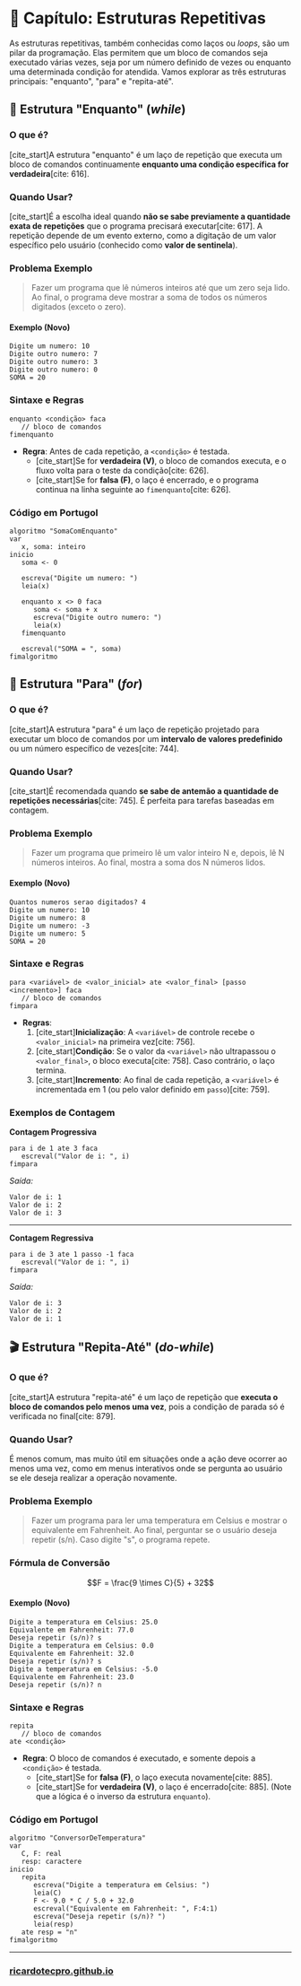 # 🔄 Capítulo: Estruturas Repetitivas

As estruturas repetitivas, também conhecidas como laços ou *loops*, são um pilar da programação. Elas permitem que um bloco de comandos seja executado várias vezes, seja por um número definido de vezes ou enquanto uma determinada condição for atendida. Vamos explorar as três estruturas principais: "enquanto", "para" e "repita-até".

## 🔁 Estrutura "Enquanto" (*while*)

### O que é?

[cite\_start]A estrutura "enquanto" é um laço de repetição que executa um bloco de comandos continuamente **enquanto uma condição específica for verdadeira**[cite: 616].

### Quando Usar?

[cite\_start]É a escolha ideal quando **não se sabe previamente a quantidade exata de repetições** que o programa precisará executar[cite: 617]. A repetição depende de um evento externo, como a digitação de um valor específico pelo usuário (conhecido como **valor de sentinela**).

### Problema Exemplo

> Fazer um programa que lê números inteiros até que um zero seja lido. Ao final, o programa deve mostrar a soma de todos os números digitados (exceto o zero).

#### Exemplo (Novo)

```
Digite um numero: 10
Digite outro numero: 7
Digite outro numero: 3
Digite outro numero: 0
SOMA = 20
```

### Sintaxe e Regras

```portugol
enquanto <condição> faca
   // bloco de comandos
fimenquanto
```

* **Regra**: Antes de cada repetição, a `<condição>` é testada.
    * [cite\_start]Se for **verdadeira (V)**, o bloco de comandos executa, e o fluxo volta para o teste da condição[cite: 626].
    * [cite\_start]Se for **falsa (F)**, o laço é encerrado, e o programa continua na linha seguinte ao `fimenquanto`[cite: 626].

### Código em Portugol

```portugol
algoritmo "SomaComEnquanto"
var
   x, soma: inteiro
inicio
   soma <- 0

   escreva("Digite um numero: ")
   leia(x)

   enquanto x <> 0 faca
      soma <- soma + x
      escreva("Digite outro numero: ")
      leia(x)
   fimenquanto

   escreval("SOMA = ", soma)
fimalgoritmo
```

## 🔢 Estrutura "Para" (*for*)

### O que é?

[cite\_start]A estrutura "para" é um laço de repetição projetado para executar um bloco de comandos por um **intervalo de valores predefinido** ou um número específico de vezes[cite: 744].

### Quando Usar?

[cite\_start]É recomendada quando **se sabe de antemão a quantidade de repetições necessárias**[cite: 745]. É perfeita para tarefas baseadas em contagem.

### Problema Exemplo

> Fazer um programa que primeiro lê um valor inteiro N e, depois, lê N números inteiros. Ao final, mostra a soma dos N números lidos.

#### Exemplo (Novo)

```
Quantos numeros serao digitados? 4
Digite um numero: 10
Digite um numero: 8
Digite um numero: -3
Digite um numero: 5
SOMA = 20
```

### Sintaxe e Regras

```portugol
para <variável> de <valor_inicial> ate <valor_final> [passo <incremento>] faca
   // bloco de comandos
fimpara
```

* **Regras**:
    1.  [cite\_start]**Inicialização**: A `<variável>` de controle recebe o `<valor_inicial>` na primeira vez[cite: 756].
    2.  [cite\_start]**Condição**: Se o valor da `<variável>` não ultrapassou o `<valor_final>`, o bloco executa[cite: 758]. Caso contrário, o laço termina.
    3.  [cite\_start]**Incremento**: Ao final de cada repetição, a `<variável>` é incrementada em 1 (ou pelo valor definido em `passo`)[cite: 759].

### Exemplos de Contagem

**Contagem Progressiva**

```portugol
para i de 1 ate 3 faca
   escreval("Valor de i: ", i)
fimpara
```

*Saída:*

```
Valor de i: 1
Valor de i: 2
Valor de i: 3
```

-----

**Contagem Regressiva**

```portugol
para i de 3 ate 1 passo -1 faca
   escreval("Valor de i: ", i)
fimpara
```

*Saída:*

```
Valor de i: 3
Valor de i: 2
Valor de i: 1
```

## 🎬 Estrutura "Repita-Até" (*do-while*)

### O que é?

[cite\_start]A estrutura "repita-até" é um laço de repetição que **executa o bloco de comandos pelo menos uma vez**, pois a condição de parada só é verificada no final[cite: 879].

### Quando Usar?

É menos comum, mas muito útil em situações onde a ação deve ocorrer ao menos uma vez, como em menus interativos onde se pergunta ao usuário se ele deseja realizar a operação novamente.

### Problema Exemplo

> Fazer um programa para ler uma temperatura em Celsius e mostrar o equivalente em Fahrenheit. Ao final, perguntar se o usuário deseja repetir (s/n). Caso digite "s", o programa repete.

### Fórmula de Conversão

$$F = \frac{9 \times C}{5} + 32$$

#### Exemplo (Novo)

```
Digite a temperatura em Celsius: 25.0
Equivalente em Fahrenheit: 77.0
Deseja repetir (s/n)? s
Digite a temperatura em Celsius: 0.0
Equivalente em Fahrenheit: 32.0
Deseja repetir (s/n)? s
Digite a temperatura em Celsius: -5.0
Equivalente em Fahrenheit: 23.0
Deseja repetir (s/n)? n
```

### Sintaxe e Regras

```portugol
repita
   // bloco de comandos
ate <condição>
```

* **Regra**: O bloco de comandos é executado, e somente depois a `<condição>` é testada.
    * [cite\_start]Se for **falsa (F)**, o laço executa novamente[cite: 885].
    * [cite\_start]Se for **verdadeira (V)**, o laço é encerrado[cite: 885]. (Note que a lógica é o inverso da estrutura `enquanto`).

### Código em Portugol

```portugol
algoritmo "ConversorDeTemperatura"
var
   C, F: real
   resp: caractere
inicio
   repita
      escreva("Digite a temperatura em Celsius: ")
      leia(C)
      F <- 9.0 * C / 5.0 + 32.0
      escreval("Equivalente em Fahrenheit: ", F:4:1)
      escreva("Deseja repetir (s/n)? ")
      leia(resp)
   ate resp = "n"
fimalgoritmo
```

---

### [ricardotecpro.github.io](https://ricardotecpro.github.io/)
